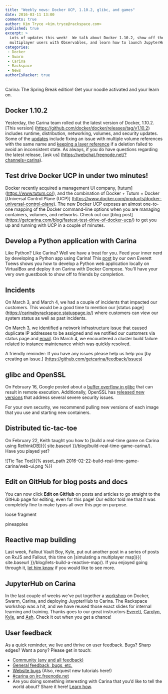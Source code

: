 ```yaml
---
title: "Weekly news: Docker UCP, 1.10.2, glibc, and games"
date: 2016-03-11 13:00
comments: true
author: Kim Tryce <kim.tryce@rackspace.com>
published: true
excerpt: >
  Lots of updates this week!  We talk about Docker 1.10.2, show off the wicked fast Docker Universal Control Plane, provide information about the incidents we had last week, run through how to develop a Python app with Carina, invite you to handle security issues with glibc and SSL (#hugops), build a distributed realtime tic-tac-toe game, edit this post, simulate
  multiplayer users with Observables, and learn how to launch JupyterHub. Whew!
categories:
 - Docker
 - Swarm
 - Carina
 - Rackspace
 - News
authorIsRacker: true
---
```


Carina: The Spring Break edition!  Get your noodle activated and your learn on.

## Docker 1.10.2
Yesterday, the Carina team rolled out the latest version of Docker, 1.10.2.  [This version] (https://github.com/docker/docker/releases/tag/v1.10.2) includes runtime, distribution, networking, volumes, and security updates.  Some of the [updates](https://github.com/docker/docker/pull/20513) include fixing an issue with multiple volume references with the same name and [keeping a layer reference](https://github.com/docker/docker/pull/20513) if a deletion failed to avoid an inconsistent state. As always, if you do have questions regarding the latest release, [ask us] (https://webchat.freenode.net/?channels=carina).   

## Test drive Docker UCP in under two minutes!
Docker recently acquired a management UI company, [tutum] (https://www.tutum.co/), and the combination of Docker + Tutum = Docker [Universal Control Plane (UCP)] (https://www.docker.com/products/docker-universal-control-plane).  The new Docker UCP exposes an almost one-to-one mapping of the Docker command-line options when you are managing containers, volumes, and networks.  Check out our [blog post] (https://getcarina.com/blog/fastest-test-drive-of-docker-ucp/) to get you up and running with UCP in a couple of minutes.

## Develop a Python application with Carina
Like Python?  Like Carina?  Well we have a treat for you.  Feed your inner nerd by developing a Python app using Carina! This [post](https://getcarina.com/docs/tutorials/develop-a-python-web-application/) by our own Everett Toews shows you how to develop a Python web application locally on VirtualBox and deploy it on Carina with Docker Compose.  You'll have your very own guestbook to show off to friends by completion.  

## Incidents
On March 3, and March 4, we had a couple of incidents that impacted our customers.  This would be a good time to mention our [status page] (https://carinabyrackspace.statuspage.io/) where customers can view our system status as well as past incidents.  

On March 3, we identified a network infrastructure issue that caused duplicate IP addresses to be assigned and we notified our customers via status page and [email](http://us1.campaign-archive2.com/?u=2fe5f69d348829ecc7964ead6&id=ca3c207609).  On March 4, we encountered a cluster build failure related to instance maintenance which was quickly resolved.  

A friendly reminder: If you have any issues please help us help you [by creating an issue.] (https://github.com/getcarina/feedback/issues)

## glibc and OpenSSL

On February 16, Google posted about a [buffer overflow in glibc](https://googleonlinesecurity.blogspot.com/2016/02/cve-2015-7547-glibc-getaddrinfo-stack.html) that can result in remote execution. Additionally, OpenSSL has [released new versions](https://mta.openssl.org/pipermail/openssl-announce/2016-February/000063.html) that address several severe security issues.

For your own security, we recommend pulling new versions of each image that you use and starting new containers.

## Distributed tic-tac-toe

On February 22, Keith taught you how to [build a real-time game on Carina using RethinkDB]({{ site.baseurl }}/blog/build-real-time-game-carina/). Have you played yet?

![Tic Tac Toe]({% asset_path 2016-02-22-build-real-time-game-carina/web-ui.png %})

## Edit on GitHub for blog posts and docs

You can now click **Edit on GitHub** on posts and articles to go straight to the GitHub page for editing, even for this page! Our editor told me that it was completely fine to make typos all over this pge on purpose.

loose fragment

pineapples

## Reactive map building

Last week, Fallout Vault Boy, Kyle, put out another post in a series of posts on RxJS and Fallout, this time on [simulating a multiplayer map]({{ site.baseurl }}/blog/lets-build-a-reactive-map/). If you enjoyed going through it, [let him know](https://twitter.com/rgbkrk) if you would like to see more.

## JupyterHub on Carina

In the last couple of weeks we've put together a [workshop](https://github.com/getcarina/jupyterhub-tutorial) on Docker, Swarm, Carina,
and deploying JuypterHub to Carina. The Rackspace workshop was a hit, and we have reused those exact slides for internal learning and training.  Thanks goes to our great instructors [Everett](https://twitter.com/everett_toews), [Carolyn](https://twitter.com/carolynvs), [Kyle](https://twitter.com/rgbkrk), and [Ash](https://twitter.com/smashwilson). Check it out when you get a chance!

## User feedback

As a quick reminder, we live and thrive on user feedback. Bugs? Sharp edges? Want a pony? Please get in touch:

* [Community (any and all feedback)](https://community.getcarina.com/)
* [General feedback, bugs, etc.](https://github.com/getcarina/feedback)
* [Website bugs](https://github.com/getcarina/getcarina.com/issues) (Also, request new tutorials here!)
* [#carina on irc.freenode.net](https://botbot.me/freenode/carina/)
* Are you doing something interesting with Carina that you’d like to tell the world about? Share it here! <a href="https://github.com/getcarina/getcarina.com/blob/master/CONTRIBUTING.md">Learn how</a>.
